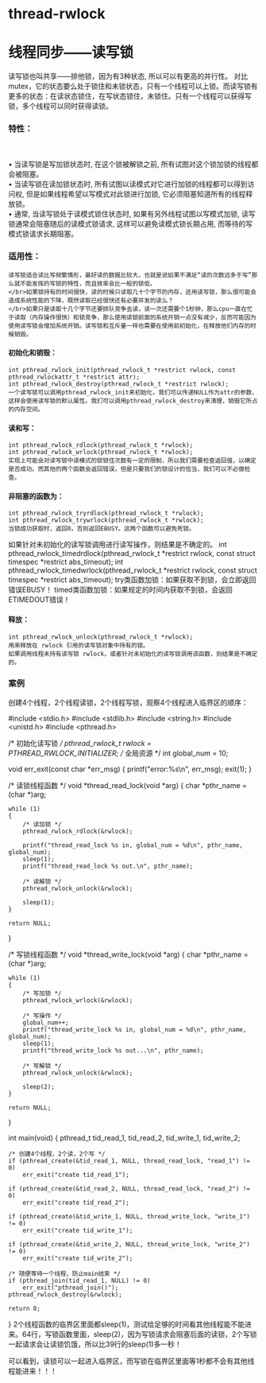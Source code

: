 # thread-rwlock

# 线程同步——读写锁
读写锁也叫共享——排他锁，因为有3种状态, 所以可以有更高的并行性。
对比mutex，它的状态要么处于锁住和未锁状态，只有一个线程可以上锁。而读写锁有更多的状态：在读状态锁住，在写状态锁住，未锁住。只有一个线程可以获得写锁，多个线程可以同时获得读锁。
### 特性：
</br></br>•	当读写锁是写加锁状态时, 在这个锁被解锁之前, 所有试图对这个锁加锁的线程都会被阻塞。
</br>•	当读写锁在读加锁状态时, 所有试图以读模式对它进行加锁的线程都可以得到访问权, 但是如果线程希望以写模式对此锁进行加锁, 它必须阻塞知道所有的线程释放锁。
</br>•	通常, 当读写锁处于读模式锁住状态时, 如果有另外线程试图以写模式加锁, 读写锁通常会阻塞随后的读模式锁请求, 这样可以避免读模式锁长期占用, 而等待的写模式锁请求长期阻塞。
 
### 适用性：
    读写锁适合读比写频繁情形，最好读的数据比较大，也就是说如果不满足“读的次数远多于写”那么就不能发挥的写锁的特性，而且效率会比一般的锁低。
    </br>如果锁持有的时间很快，读的时候只读取几十个字节的内存，还用读写锁，那么很可能会造成系统性能的下降，既然读取已经很快还有必要并发的读么？
    </br>如果只是读取十几个字节还要排队竞争去读，读一次还需要个1秒钟，那么cpu一直在忙于读取（内存操作很快）和锁竞争，那么使用读锁前面的系统开销一点没有减少，反而可能因为使用读写锁会增加系统开销。读写锁和互斥量一样也需要在使用前初始化，在释放他们内存的时候销毁。
 
#### 初始化和销毁：
    int pthread_rwlock_init(pthread_rwlock_t *restrict rwlock, const pthread_rwlockattr_t *restrict attr); 
    int pthread_rwlock_destroy(pthread_rwlock_t *restrict rwlock);
    一个读写锁可以调用pthread_rwlock_init来初始化，我们可以传递NULL作为attr的参数，这样会使用读写锁的默认属性。我们可以调用pthread_rwlock_destroy来清理，销毁它所占的内存空间。
 
#### 读和写：
    int pthread_rwlock_rdlock(pthread_rwlock_t *rwlock);  
    int pthread_rwlock_wrlock(pthread_rwlock_t *rwlock);  
    实现上可能会对读写锁中读模式的锁锁住次数有一定的限制，所以我们需要检查返回值，以确定是否成功。而其他的两个函数会返回错误，但是只要我们的锁设计的恰当，我们可以不必做检查。
 
#### 非阻塞的函数为：
    int pthread_rwlock_tryrdlock(pthread_rwlock_t *rwlock);  
    int pthread_rwlock_trywrlock(pthread_rwlock_t *rwlock);
    当锁成功获取时，返回0，否则返回EBUSY。这两个函数可以避免死锁。
如果针对未初始化的读写锁调用进行读写操作，则结果是不确定的。
	int pthread_rwlock_timedrdlock(pthread_rwlock_t *restrict rwlock, const struct timespec *restrict abs_timeout);
	int pthread_rwlock_timedwrlock(pthread_rwlock_t *restrict rwlock, const struct timespec *restrict abs_timeout);
 try类函数加锁：如果获取不到锁，会立即返回错误EBUSY！
timed类函数加锁：如果规定的时间内获取不到锁，会返回ETIMEDOUT错误！

#### 释放：
    int pthread_rwlock_unlock(pthread_rwlock_t *rwlock);
    用来释放在 rwlock 引用的读写锁对象中持有的锁。
    如果调用线程未持有读写锁 rwlock，或者针对未初始化的读写锁调用该函数，则结果是不确定的。
### 案例                                        
创建4个线程，2个线程读锁，2个线程写锁，观察4个线程进入临界区的顺序：

#include <stdio.h>
#include <stdlib.h>
#include <string.h>
#include <unistd.h>
#include <pthread.h>

/* 初始化读写锁 */
pthread_rwlock_t rwlock = PTHREAD_RWLOCK_INITIALIZER;
/* 全局资源 */
int global_num = 10;

void err_exit(const char *err_msg)
{
    printf("error:%s\n", err_msg);
    exit(1);
}

/* 读锁线程函数 */
void *thread_read_lock(void *arg)
{
    char *pthr_name = (char *)arg;

    while (1)
    {
        /* 读加锁 */
        pthread_rwlock_rdlock(&rwlock);

        printf("thread_read_lock %s in, global_num = %d\n", pthr_name, global_num);
        sleep(1);
        printf("thread_read_lock %s out.\n", pthr_name);

        /* 读解锁 */
        pthread_rwlock_unlock(&rwlock);

        sleep(1);
    }

    return NULL;
}

/* 写锁线程函数 */
void *thread_write_lock(void *arg)
{
    char *pthr_name = (char *)arg;

    while (1)
    {
        /* 写加锁 */
        pthread_rwlock_wrlock(&rwlock);

        /* 写操作 */
        global_num++;
        printf("thread_write_lock %s in, global_num = %d\n", pthr_name, global_num);
        sleep(1);
        printf("thread_write_lock %s out...\n", pthr_name);

        /* 写解锁 */
        pthread_rwlock_unlock(&rwlock);

        sleep(2);
    }

    return NULL;
}

int main(void)
{
    pthread_t tid_read_1, tid_read_2, tid_write_1, tid_write_2;

    /* 创建4个线程，2个读，2个写 */
    if (pthread_create(&tid_read_1, NULL, thread_read_lock, "read_1") != 0)
        err_exit("create tid_read_1");

    if (pthread_create(&tid_read_2, NULL, thread_read_lock, "read_2") != 0)
        err_exit("create tid_read_2");

    if (pthread_create(&tid_write_1, NULL, thread_write_lock, "write_1") != 0)
        err_exit("create tid_write_1");

    if (pthread_create(&tid_write_2, NULL, thread_write_lock, "write_2") != 0)
        err_exit("create tid_write_2");

    /* 随便等待一个线程，防止main结束 */
    if (pthread_join(tid_read_1, NULL) != 0)
        err_exit("pthread_join()");
	pthread_rwlock_destroy(&rwlock);

    return 0;
}
2个线程函数的临界区里面都sleep(1)，测试给足够的时间看其他线程能不能进来。64行，写锁函数里面，sleep(2)，因为写锁请求会阻塞后面的读锁，2个写锁一起请求会让读锁饥饿，所以比39行的sleep(1)多一秒！

可以看到，读锁可以一起进入临界区，而写锁在临界区里面等1秒都不会有其他线程能进来！！！ 



